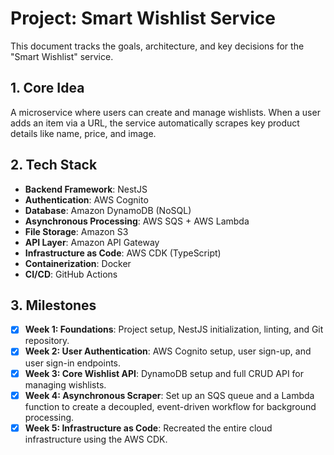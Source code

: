 # Project: Smart Wishlist Service

This document tracks the goals, architecture, and key decisions for the "Smart Wishlist" service.

## 1. Core Idea

A microservice where users can create and manage wishlists. When a user adds an item via a URL, the service automatically scrapes key product details like name, price, and image.

## 2. Tech Stack

- **Backend Framework**: NestJS
- **Authentication**: AWS Cognito
- **Database**: Amazon DynamoDB (NoSQL)
- **Asynchronous Processing**: AWS SQS + AWS Lambda
- **File Storage**: Amazon S3
- **API Layer**: Amazon API Gateway
- **Infrastructure as Code**: AWS CDK (TypeScript)
- **Containerization**: Docker
- **CI/CD**: GitHub Actions

## 3. Milestones

- [x] **Week 1: Foundations**: Project setup, NestJS initialization, linting, and Git repository.
- [x] **Week 2: User Authentication**: AWS Cognito setup, user sign-up, and user sign-in endpoints.
- [x] **Week 3: Core Wishlist API**: DynamoDB setup and full CRUD API for managing wishlists.
- [x] **Week 4: Asynchronous Scraper**: Set up an SQS queue and a Lambda function to create a decoupled, event-driven workflow for background processing.
- [x] **Week 5: Infrastructure as Code**: Recreated the entire cloud infrastructure using the AWS CDK.
